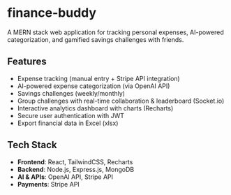 # finance-buddy

A MERN stack web application for tracking personal expenses, AI-powered categorization, and gamified savings challenges with friends.

## Features
- Expense tracking (manual entry + Stripe API integration)
- AI-powered expense categorization (via OpenAI API)
- Savings challenges (weekly/monthly)
- Group challenges with real-time collaboration & leaderboard (Socket.io)
- Interactive analytics dashboard with charts (Recharts)
- Secure user authentication with JWT
- Export financial data in Excel (xlsx)

## Tech Stack
- **Frontend**: React, TailwindCSS, Recharts
- **Backend**: Node.js, Express.js, MongoDB
- **AI & APIs**: OpenAI API, Stripe API
- **Payments**: Stripe API

